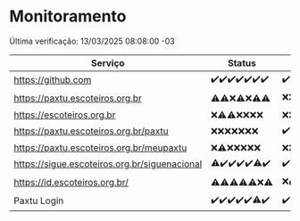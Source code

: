 # Monitoramento

Última verificação: 13/03/2025 08:08:00 -03

|Serviço|Status|Últimas 24h|
|---|---|---|
|https://github.com|<span title="2025-03-06: OK=23">✔️</span><span title="2025-03-07: OK=23">✔️</span><span title="2025-03-08: OK=24">✔️</span><span title="2025-03-09: OK=24">✔️</span><span title="2025-03-10: OK=24">✔️</span><span title="2025-03-11: OK=23">✔️</span><span title="2025-03-12: OK=11">✔️</span>|<span title="12/03/2025 09:16:00 -03 : 200">✔️</span><span title="12/03/2025 10:18:00 -03 : 200">✔️</span><span title="12/03/2025 11:09:00 -03 : 200">✔️</span><span title="12/03/2025 12:09:00 -03 : 200">✔️</span><span title="12/03/2025 13:11:00 -03 : 200">✔️</span><span title="12/03/2025 14:08:00 -03 : 200">✔️</span><span title="12/03/2025 15:12:00 -03 : 200">✔️</span><span title="12/03/2025 16:07:00 -03 : 200">✔️</span><span title="12/03/2025 17:09:00 -03 : 200">✔️</span><span title="12/03/2025 18:08:00 -03 : 200">✔️</span><span title="12/03/2025 19:08:00 -03 : 200">✔️</span><span title="12/03/2025 20:08:00 -03 : 200">✔️</span><span title="12/03/2025 21:42:00 -03 : 200">✔️</span><span title="12/03/2025 23:17:00 -03 : 200">✔️</span><span title="13/03/2025 00:21:00 -03 : 200">✔️</span><span title="13/03/2025 01:11:00 -03 : 200">✔️</span><span title="13/03/2025 02:09:00 -03 : 200">✔️</span><span title="13/03/2025 03:12:00 -03 : 200">✔️</span><span title="13/03/2025 04:08:00 -03 : 200">✔️</span><span title="13/03/2025 05:12:00 -03 : 200">✔️</span><span title="13/03/2025 06:09:00 -03 : 200">✔️</span><span title="13/03/2025 07:09:00 -03 : 200">✔️</span><span title="13/03/2025 08:08:00 -03 : 200">✔️</span>|
|https://paxtu.escoteiros.org.br|<span title="2025-03-06: OK=3, Falhas=20">⚠️</span><span title="2025-03-07: OK=4, Falhas=19">⚠️</span><span title="2025-03-08: Falhas=24">❌</span><span title="2025-03-09: OK=2, Falhas=22">⚠️</span><span title="2025-03-10: Falhas=24">❌</span><span title="2025-03-11: OK=1, Falhas=22">⚠️</span><span title="2025-03-12: OK=1, Falhas=10">⚠️</span>|<span title="12/03/2025 09:16:00 -03 : 403">❌</span><span title="12/03/2025 10:18:00 -03 : 403">❌</span><span title="12/03/2025 11:09:00 -03 : 200">✔️</span><span title="12/03/2025 12:09:00 -03 : 403">❌</span><span title="12/03/2025 13:11:00 -03 : 403">❌</span><span title="12/03/2025 14:08:00 -03 : 403">❌</span><span title="12/03/2025 15:12:00 -03 : 403">❌</span><span title="12/03/2025 16:07:00 -03 : 403">❌</span><span title="12/03/2025 17:09:00 -03 : 403">❌</span><span title="12/03/2025 18:08:00 -03 : 403">❌</span><span title="12/03/2025 19:08:00 -03 : 403">❌</span><span title="12/03/2025 20:08:00 -03 : 403">❌</span><span title="12/03/2025 21:42:00 -03 : 403">❌</span><span title="12/03/2025 23:17:00 -03 : 403">❌</span><span title="13/03/2025 00:21:00 -03 : 403">❌</span><span title="13/03/2025 01:11:00 -03 : 403">❌</span><span title="13/03/2025 02:09:00 -03 : 403">❌</span><span title="13/03/2025 03:12:00 -03 : 403">❌</span><span title="13/03/2025 04:08:00 -03 : 403">❌</span><span title="13/03/2025 05:12:00 -03 : 403">❌</span><span title="13/03/2025 06:09:00 -03 : 403">❌</span><span title="13/03/2025 07:09:00 -03 : 403">❌</span><span title="13/03/2025 08:08:00 -03 : 403">❌</span>|
|https://escoteiros.org.br|<span title="2025-03-06: Falhas=23">❌</span><span title="2025-03-07: OK=1, Falhas=22">⚠️</span><span title="2025-03-08: OK=1, Falhas=23">⚠️</span><span title="2025-03-09: Falhas=24">❌</span><span title="2025-03-10: Falhas=24">❌</span><span title="2025-03-11: Falhas=23">❌</span><span title="2025-03-12: Falhas=11">❌</span>|<span title="12/03/2025 09:16:00 -03 : 403">❌</span><span title="12/03/2025 10:18:00 -03 : 403">❌</span><span title="12/03/2025 11:09:00 -03 : 403">❌</span><span title="12/03/2025 12:09:00 -03 : 403">❌</span><span title="12/03/2025 13:11:00 -03 : 403">❌</span><span title="12/03/2025 14:08:00 -03 : 403">❌</span><span title="12/03/2025 15:12:00 -03 : 403">❌</span><span title="12/03/2025 16:07:00 -03 : 403">❌</span><span title="12/03/2025 17:09:00 -03 : 403">❌</span><span title="12/03/2025 18:08:00 -03 : 403">❌</span><span title="12/03/2025 19:08:00 -03 : 403">❌</span><span title="12/03/2025 20:08:00 -03 : 403">❌</span><span title="12/03/2025 21:42:00 -03 : 403">❌</span><span title="12/03/2025 23:17:00 -03 : 403">❌</span><span title="13/03/2025 00:21:00 -03 : 403">❌</span><span title="13/03/2025 01:11:00 -03 : 403">❌</span><span title="13/03/2025 02:09:00 -03 : 403">❌</span><span title="13/03/2025 03:12:00 -03 : 403">❌</span><span title="13/03/2025 04:08:00 -03 : 403">❌</span><span title="13/03/2025 05:12:00 -03 : 403">❌</span><span title="13/03/2025 06:09:00 -03 : 403">❌</span><span title="13/03/2025 07:09:00 -03 : 403">❌</span><span title="13/03/2025 08:08:00 -03 : 403">❌</span>|
|https://paxtu.escoteiros.org.br/paxtu|<span title="2025-03-06: Falhas=23">❌</span><span title="2025-03-07: Falhas=23">❌</span><span title="2025-03-08: Falhas=24">❌</span><span title="2025-03-09: Falhas=24">❌</span><span title="2025-03-10: Falhas=24">❌</span><span title="2025-03-11: Falhas=23">❌</span><span title="2025-03-12: Falhas=11">❌</span>|<span title="12/03/2025 09:16:00 -03 : 200">✔️</span><span title="12/03/2025 10:18:00 -03 : 403">❌</span><span title="12/03/2025 11:09:00 -03 : 403">❌</span><span title="12/03/2025 12:09:00 -03 : 403">❌</span><span title="12/03/2025 13:11:00 -03 : 403">❌</span><span title="12/03/2025 14:08:00 -03 : 403">❌</span><span title="12/03/2025 15:12:00 -03 : 403">❌</span><span title="12/03/2025 16:07:00 -03 : 403">❌</span><span title="12/03/2025 17:09:00 -03 : 403">❌</span><span title="12/03/2025 18:08:00 -03 : 403">❌</span><span title="12/03/2025 19:08:00 -03 : 403">❌</span><span title="12/03/2025 20:08:00 -03 : 403">❌</span><span title="12/03/2025 21:42:00 -03 : 403">❌</span><span title="12/03/2025 23:17:00 -03 : 403">❌</span><span title="13/03/2025 00:21:00 -03 : 403">❌</span><span title="13/03/2025 01:11:00 -03 : 403">❌</span><span title="13/03/2025 02:09:00 -03 : 403">❌</span><span title="13/03/2025 03:12:00 -03 : 403">❌</span><span title="13/03/2025 04:08:00 -03 : 403">❌</span><span title="13/03/2025 05:12:00 -03 : 403">❌</span><span title="13/03/2025 06:09:00 -03 : 403">❌</span><span title="13/03/2025 07:09:00 -03 : 403">❌</span><span title="13/03/2025 08:08:00 -03 : 403">❌</span>|
|https://paxtu.escoteiros.org.br/meupaxtu|<span title="2025-03-06: Falhas=23">❌</span><span title="2025-03-07: OK=1, Falhas=22">⚠️</span><span title="2025-03-08: Falhas=24">❌</span><span title="2025-03-09: Falhas=24">❌</span><span title="2025-03-10: Falhas=24">❌</span><span title="2025-03-11: Falhas=23">❌</span><span title="2025-03-12: Falhas=11">❌</span>|<span title="12/03/2025 09:16:00 -03 : 403">❌</span><span title="12/03/2025 10:18:00 -03 : 403">❌</span><span title="12/03/2025 11:09:00 -03 : 403">❌</span><span title="12/03/2025 12:09:00 -03 : 403">❌</span><span title="12/03/2025 13:11:00 -03 : 403">❌</span><span title="12/03/2025 14:08:00 -03 : 403">❌</span><span title="12/03/2025 15:12:00 -03 : 403">❌</span><span title="12/03/2025 16:07:00 -03 : 403">❌</span><span title="12/03/2025 17:09:00 -03 : 403">❌</span><span title="12/03/2025 18:08:00 -03 : 403">❌</span><span title="12/03/2025 19:08:00 -03 : 403">❌</span><span title="12/03/2025 20:08:00 -03 : 403">❌</span><span title="12/03/2025 21:42:00 -03 : 403">❌</span><span title="12/03/2025 23:17:00 -03 : 403">❌</span><span title="13/03/2025 00:21:00 -03 : 403">❌</span><span title="13/03/2025 01:11:00 -03 : 403">❌</span><span title="13/03/2025 02:09:00 -03 : 403">❌</span><span title="13/03/2025 03:12:00 -03 : 403">❌</span><span title="13/03/2025 04:08:00 -03 : 403">❌</span><span title="13/03/2025 05:12:00 -03 : 403">❌</span><span title="13/03/2025 06:09:00 -03 : 403">❌</span><span title="13/03/2025 07:09:00 -03 : 403">❌</span><span title="13/03/2025 08:08:00 -03 : 403">❌</span>|
|https://sigue.escoteiros.org.br/siguenacional|<span title="2025-03-06: OK=22, Falhas=1">⚠️</span><span title="2025-03-07: OK=23">✔️</span><span title="2025-03-08: OK=24">✔️</span><span title="2025-03-09: OK=24">✔️</span><span title="2025-03-10: OK=24">✔️</span><span title="2025-03-11: OK=22, Falhas=1">⚠️</span><span title="2025-03-12: OK=11">✔️</span>|<span title="12/03/2025 09:16:00 -03 : 200">✔️</span><span title="12/03/2025 10:18:00 -03 : 200">✔️</span><span title="12/03/2025 11:09:00 -03 : 200">✔️</span><span title="12/03/2025 12:09:00 -03 : 200">✔️</span><span title="12/03/2025 13:11:00 -03 : 200">✔️</span><span title="12/03/2025 14:08:00 -03 : 200">✔️</span><span title="12/03/2025 15:12:00 -03 : 200">✔️</span><span title="12/03/2025 16:07:00 -03 : 200">✔️</span><span title="12/03/2025 17:09:00 -03 : 200">✔️</span><span title="12/03/2025 18:08:00 -03 : 200">✔️</span><span title="12/03/2025 19:08:00 -03 : 200">✔️</span><span title="12/03/2025 20:08:00 -03 : 200">✔️</span><span title="12/03/2025 21:42:00 -03 : 200">✔️</span><span title="12/03/2025 23:17:00 -03 : 200">✔️</span><span title="13/03/2025 00:21:00 -03 : 200">✔️</span><span title="13/03/2025 01:11:00 -03 : 200">✔️</span><span title="13/03/2025 02:09:00 -03 : 200">✔️</span><span title="13/03/2025 03:12:00 -03 : 200">✔️</span><span title="13/03/2025 04:08:00 -03 : 200">✔️</span><span title="13/03/2025 05:12:00 -03 : 200">✔️</span><span title="13/03/2025 06:09:00 -03 : 200">✔️</span><span title="13/03/2025 07:09:00 -03 : 200">✔️</span><span title="13/03/2025 08:08:00 -03 : 200">✔️</span>|
|https://id.escoteiros.org.br/|<span title="2025-03-06: OK=2, Falhas=21">⚠️</span><span title="2025-03-07: OK=1, Falhas=22">⚠️</span><span title="2025-03-08: OK=1, Falhas=23">⚠️</span><span title="2025-03-09: OK=4, Falhas=20">⚠️</span><span title="2025-03-10: OK=1, Falhas=23">⚠️</span><span title="2025-03-11: Falhas=23">❌</span><span title="2025-03-12: OK=1, Falhas=10">⚠️</span>|<span title="12/03/2025 09:16:00 -03 : 403">❌</span><span title="12/03/2025 10:18:00 -03 : 200">✔️</span><span title="12/03/2025 11:09:00 -03 : 403">❌</span><span title="12/03/2025 12:09:00 -03 : 403">❌</span><span title="12/03/2025 13:11:00 -03 : 403">❌</span><span title="12/03/2025 14:08:00 -03 : 403">❌</span><span title="12/03/2025 15:12:00 -03 : 403">❌</span><span title="12/03/2025 16:07:00 -03 : 403">❌</span><span title="12/03/2025 17:09:00 -03 : 403">❌</span><span title="12/03/2025 18:08:00 -03 : 403">❌</span><span title="12/03/2025 19:08:00 -03 : 403">❌</span><span title="12/03/2025 20:08:00 -03 : 403">❌</span><span title="12/03/2025 21:42:00 -03 : 403">❌</span><span title="12/03/2025 23:17:00 -03 : 403">❌</span><span title="13/03/2025 00:21:00 -03 : 403">❌</span><span title="13/03/2025 01:11:00 -03 : 403">❌</span><span title="13/03/2025 02:09:00 -03 : 403">❌</span><span title="13/03/2025 03:12:00 -03 : 403">❌</span><span title="13/03/2025 04:08:00 -03 : 403">❌</span><span title="13/03/2025 05:12:00 -03 : 403">❌</span><span title="13/03/2025 06:09:00 -03 : 403">❌</span><span title="13/03/2025 07:09:00 -03 : 403">❌</span><span title="13/03/2025 08:08:00 -03 : 403">❌</span>|
|Paxtu Login|<span title="2025-03-06: OK=23">✔️</span><span title="2025-03-07: OK=23">✔️</span><span title="2025-03-08: OK=24">✔️</span><span title="2025-03-09: OK=24">✔️</span><span title="2025-03-10: OK=24">✔️</span><span title="2025-03-11: OK=22, Falhas=1">⚠️</span><span title="2025-03-12: OK=11">✔️</span>|<span title="12/03/2025 09:16:00 -03 : 200">✔️</span><span title="12/03/2025 10:18:00 -03 : 200">✔️</span><span title="12/03/2025 11:09:00 -03 : 200">✔️</span><span title="12/03/2025 12:09:00 -03 : 200">✔️</span><span title="12/03/2025 13:11:00 -03 : 200">✔️</span><span title="12/03/2025 14:08:00 -03 : 200">✔️</span><span title="12/03/2025 15:12:00 -03 : 200">✔️</span><span title="12/03/2025 16:07:00 -03 : 200">✔️</span><span title="12/03/2025 17:09:00 -03 : 200">✔️</span><span title="12/03/2025 18:08:00 -03 : 200">✔️</span><span title="12/03/2025 19:08:00 -03 : 200">✔️</span><span title="12/03/2025 20:08:00 -03 : 200">✔️</span><span title="12/03/2025 21:42:00 -03 : 200">✔️</span><span title="12/03/2025 23:17:00 -03 : 200">✔️</span><span title="13/03/2025 00:21:00 -03 : 200">✔️</span><span title="13/03/2025 01:11:00 -03 : 200">✔️</span><span title="13/03/2025 02:09:00 -03 : 200">✔️</span><span title="13/03/2025 03:12:00 -03 : 200">✔️</span><span title="13/03/2025 04:08:00 -03 : 200">✔️</span><span title="13/03/2025 05:12:00 -03 : 200">✔️</span><span title="13/03/2025 06:09:00 -03 : 200">✔️</span><span title="13/03/2025 07:09:00 -03 : 200">✔️</span><span title="13/03/2025 08:08:00 -03 : 200">✔️</span>|
